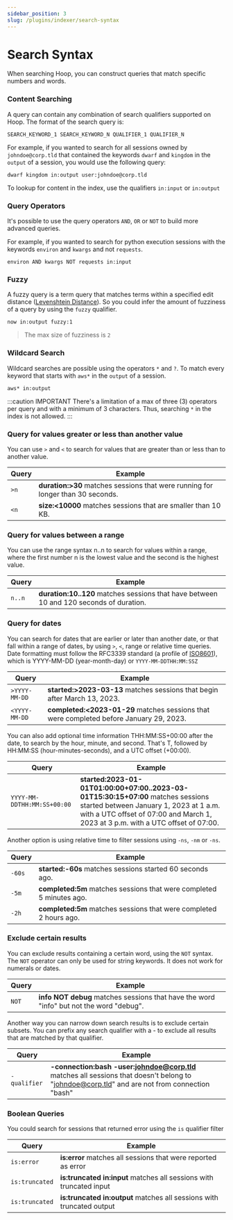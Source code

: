 ```yaml
---
sidebar_position: 3
slug: /plugins/indexer/search-syntax
---
```


# Search Syntax

When searching Hoop, you can construct queries that match specific numbers and words.

### Content Searching

A query can contain any combination of search qualifiers supported on Hoop. The format of the search query is:

```
SEARCH_KEYWORD_1 SEARCH_KEYWORD_N QUALIFIER_1 QUALIFIER_N
```

For example, if you wanted to search for all sessions owned by `johndoe@corp.tld` that contained the keywords `dwarf` and `kingdom` in the `output` of a session, you would use the following query:

```
dwarf kingdom in:output user:johndoe@corp.tld
```

To lookup for content in the index, use the qualifiers `in:input` or `in:output`

### Query Operators 

It's possible to use the query operators `AND`, `OR` or `NOT` to build more advanced queries.

For example, if you wanted to search for python execution sessions with the keywords `environ` and `kwargs` and not `requests`.

```
environ AND kwargs NOT requests in:input
```

### Fuzzy

A fuzzy query is a term query that matches terms within a specified edit distance ([Levenshtein Distance](https://en.wikipedia.org/wiki/Levenshtein_distance)). So you could infer the amount of fuzziness of a query by using the `fuzzy` qualifier.

```
now in:output fuzzy:1
```

> The max size of fuzziness is `2`


### Wildcard Search

Wildcard searches are possible using the operators `*` and `?`. To match every keyword that starts with `aws*` in the `output` of a session.

```
aws* in:output
```

:::caution IMPORTANT
There's a limitation of a max of three (3) operators per query and with a minimum of 3 characters. Thus, searching `*` in the index is not allowed.
:::


### Query for values greater or less than another value

You can use `>` and `<` to search for values that are greater than or less than to another value.

| Query | Example |
| ----- | ------- |
| `>n`  | **duration:>30** matches sessions that were running for longer than 30 seconds. |
| `<n`  | **size:<10000** matches sessions that are smaller than 10 KB. |


### Query for values between a range

You can use the range syntax n..n to search for values within a range, where the first number n is the lowest value and the second is the highest value.

| Query  | Example |
| ------ | ------- |
| `n..n` | **duration:10..120** matches sessions that have between 10 and 120 seconds of duration. |

### Query for dates

You can search for dates that are earlier or later than another date, or that fall within a range of dates, by using `>`, `<`, range  or relative time queries. Date formatting must follow the RFC3339 standard (a profile of [ISO8601](https://en.wikipedia.org/wiki/ISO_8601)), which is YYYY-MM-DD (year-month-day) or `YYYY-MM-DDTHH:MM:SSZ`

| Query         | Example |
| ------------- | ------- |
| `>YYYY-MM-DD` | **started:>2023-03-13** matches sessions that begin after March 13, 2023. |
| `<YYYY-MM-DD` | **completed:<2023-01-29** matches sessions that were completed before January 29, 2023. |

You can also add optional time information THH:MM:SS+00:00 after the date, to search by the hour, minute, and second. That's T, followed by HH:MM:SS (hour-minutes-seconds), and a UTC offset (+00:00).

| Query                       | Example |
| --------------------------- | ------- |
| `YYYY-MM-DDTHH:MM:SS+00:00` | **started:2023-01-01T01:00:00+07:00..2023-03-01T15:30:15+07:00** matches sessions started between January 1, 2023 at 1 a.m. with a UTC offset of 07:00 and March 1, 2023 at 3 p.m. with a UTC offset of 07:00. |

Another option is using relative time to filter sessions using `-ns`, `-nm` or `-ns`.

| Query | Example |
| ----- | ------- |
| `-60s`| **started:-60s** matches sessions started 60 seconds ago. |
| `-5m` | **completed:5m** matches sessions that were completed 5 minutes ago. |
| `-2h` | **completed:5m** matches sessions that were completed 2 hours ago. |

### Exclude certain results

You can exclude results containing a certain word, using the `NOT` syntax. The `NOT` operator can only be used for string keywords. It does not work for numerals or dates.

| Query | Example |
| ----- | ------- |
| `NOT` | **info NOT debug** matches sessions that have the word "info" but not the word "debug". |

Another way you can narrow down search results is to exclude certain subsets. You can prefix any search qualifier with a - to exclude all results that are matched by that qualifier.

| Query          | Example |
| -------------- | ------- |
| `-qualifier`     | **-connection:bash -user:johndoe@corp.tld** matches all sessions that doesn't belong to "johndoe@corp.tld" and are not from connection "bash" |


### Boolean Queries

You could search for sessions that returned error using the `is` qualifier filter

| Query          | Example |
| -------------- | ------- |
| `is:error`     | **is:error** matches all sessions that were reported as error |
| `is:truncated` | **is:truncated in:input** matches all sessions with truncated input |
| `is:truncated` | **is:truncated in:output** matches all sessions with truncated output |

